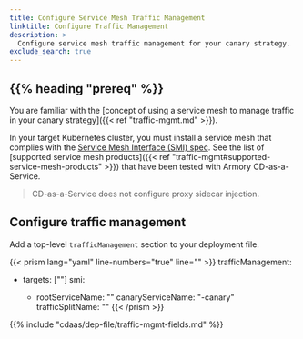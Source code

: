 ```yaml
---
title: Configure Service Mesh Traffic Management
linktitle: Configure Traffic Management
description: >
  Configure service mesh traffic management for your canary strategy.
exclude_search: true
---
```


## {{% heading "prereq" %}}

You are familiar with the [concept of using a service mesh to manage traffic in your canary strategy]({{< ref "traffic-mgmt.md" >}}).

In your target Kubernetes cluster, you must install a service mesh that complies with the [Service Mesh Interface (SMI) spec](https://github.com/servicemeshinterface/smi-spec). See the list of [supported service mesh products]({{< ref "traffic-mgmt#supported-service-mesh-products" >}}) that have been tested with Armory CD-as-a-Service.

>CD-as-a-Service does not configure proxy sidecar injection.

## Configure traffic management

Add a top-level `trafficManagement` section to your deployment file.

{{< prism lang="yaml" line-numbers="true" line="" >}}
trafficManagement:
  - targets: ["<target>"]
    smi:
      - rootServiceName: "<rootServiceName>"
        canaryServiceName: "<rootServiceName>-canary"
        trafficSplitName: "<rootServiceName>"
{{< /prism >}}

{{% include "cdaas/dep-file/traffic-mgmt-fields.md" %}}
